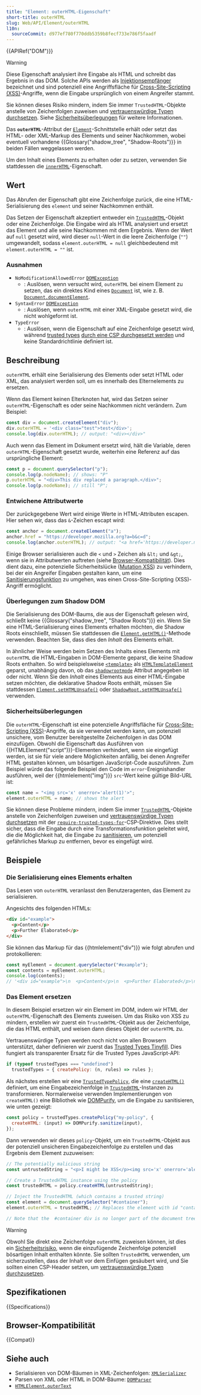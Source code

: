 ```yaml
---
title: "Element: outerHTML-Eigenschaft"
short-title: outerHTML
slug: Web/API/Element/outerHTML
l10n:
  sourceCommit: d977ef780f770ddb5359b8fecf733e786f5faadf
---
```


{{APIRef("DOM")}}

> [!WARNING]
> Diese Eigenschaft analysiert ihre Eingabe als HTML und schreibt das Ergebnis in das DOM.
> Solche APIs werden als [Injektionsempfänger](/de/docs/Web/API/Trusted_Types_API#concepts_and_usage) bezeichnet und sind potenziell eine Angriffsfläche für [Cross-Site-Scripting (XSS)](/de/docs/Web/Security/Attacks/XSS)-Angriffe, wenn die Eingabe ursprünglich von einem Angreifer stammt.
>
> Sie können dieses Risiko mindern, indem Sie immer `TrustedHTML`-Objekte anstelle von Zeichenfolgen zuweisen und [vertrauenswürdige Typen durchsetzen](/de/docs/Web/API/Trusted_Types_API#using_a_csp_to_enforce_trusted_types).
> Siehe [Sicherheitsüberlegungen](#sicherheitsüberlegungen) für weitere Informationen.

Das **`outerHTML`**-Attribut der [`Element`](/de/docs/Web/API/Element)-Schnittstelle erhält oder setzt das HTML- oder XML-Markup des Elements und seiner Nachkommen, wobei eventuell vorhandene {{Glossary("shadow_tree", "Shadow-Roots")}} in beiden Fällen weggelassen werden.

Um den Inhalt eines Elements zu erhalten oder zu setzen, verwenden Sie stattdessen die [`innerHTML`](/de/docs/Web/API/Element/innerHTML)-Eigenschaft.

## Wert

Das Abrufen der Eigenschaft gibt eine Zeichenfolge zurück, die eine HTML-Serialisierung des `element` und seiner Nachkommen enthält.

Das Setzen der Eigenschaft akzeptiert entweder ein [`TrustedHTML`](/de/docs/Web/API/TrustedHTML)-Objekt oder eine Zeichenfolge.
Die Eingabe wird als HTML analysiert und ersetzt das Element und alle seine Nachkommen mit dem Ergebnis.
Wenn der Wert auf `null` gesetzt wird, wird dieser `null`-Wert in die leere Zeichenfolge (`""`) umgewandelt, sodass `element.outerHTML = null` gleichbedeutend mit `element.outerHTML = ""` ist.

### Ausnahmen

- `NoModificationAllowedError` [`DOMException`](/de/docs/Web/API/DOMException)
  - : Auslösen, wenn versucht wird, `outerHTML` bei einem Element zu setzen, das ein direktes Kind eines [`Document`](/de/docs/Web/API/Document) ist, wie z. B. [`Document.documentElement`](/de/docs/Web/API/Document/documentElement).
- `SyntaxError` [`DOMException`](/de/docs/Web/API/DOMException)
  - : Auslösen, wenn `outerHTML` mit einer XML-Eingabe gesetzt wird, die nicht wohlgeformt ist.
- `TypeError`
  - : Auslösen, wenn die Eigenschaft auf eine Zeichenfolge gesetzt wird, während [trusted types](/de/docs/Web/API/Trusted_Types_API) [durch eine CSP durchgesetzt werden](/de/docs/Web/API/Trusted_Types_API#using_a_csp_to_enforce_trusted_types) und keine Standardrichtlinie definiert ist.

## Beschreibung

`outerHTML` erhält eine Serialisierung des Elements oder setzt HTML oder XML, das analysiert werden soll, um es innerhalb des Elternelements zu ersetzen.

Wenn das Element keinen Elterknoten hat, wird das Setzen seiner `outerHTML`-Eigenschaft es oder seine Nachkommen nicht verändern.
Zum Beispiel:

```js
const div = document.createElement("div");
div.outerHTML = '<div class="test">test</div>';
console.log(div.outerHTML); // output: "<div></div>"
```

Auch wenn das Element im Dokument ersetzt wird, hält die Variable, deren `outerHTML`-Eigenschaft gesetzt wurde, weiterhin eine Referenz auf das ursprüngliche Element:

```js
const p = document.querySelector("p");
console.log(p.nodeName); // shows: "P"
p.outerHTML = "<div>This div replaced a paragraph.</div>";
console.log(p.nodeName); // still "P";
```

### Entwichene Attributwerte

Der zurückgegebene Wert wird einige Werte in HTML-Attributen escapen.
Hier sehen wir, dass das `&`-Zeichen escapt wird:

```js
const anchor = document.createElement("a");
anchor.href = "https://developer.mozilla.org?a=b&c=d";
console.log(anchor.outerHTML); // output: "<a href='https://developer.mozilla.org?a=b&amp;c=d'></a>"
```

Einige Browser serialisieren auch die `<` und `>` Zeichen als `&lt;` und `&gt;`, wenn sie in Attributwerten auftreten (siehe [Browser-Kompatibilität](#browser-kompatibilität)).
Dies dient dazu, eine potenzielle Sicherheitslücke ([Mutation XSS](https://www.securitum.com/mutation-xss-via-mathml-mutation-dompurify-2-0-17-bypass.html)) zu verhindern, bei der ein Angreifer Eingaben gestalten kann, um eine [Sanitisierungsfunktion](/de/docs/Web/Security/Attacks/XSS#sanitization) zu umgehen, was einen Cross-Site-Scripting (XSS)-Angriff ermöglicht.

### Überlegungen zum Shadow DOM

Die Serialisierung des DOM-Baums, die aus der Eigenschaft gelesen wird, schließt keine {{Glossary("shadow_tree", "Shadow Roots")}} ein.
Wenn Sie eine HTML-Serialisierung eines Elements erhalten möchten, die Shadow Roots einschließt, müssen Sie stattdessen die [`Element.getHTML()`](/de/docs/Web/API/Element/getHTML)-Methode verwenden.
Beachten Sie, dass dies den _Inhalt_ des Elements erhält.

In ähnlicher Weise werden beim Setzen des Inhalts eines Elements mit `outerHTML` die HTML-Eingaben in DOM-Elemente geparst, die keine Shadow Roots enthalten.
So wird beispielsweise [`<template>`](/de/docs/Web/HTML/Reference/Elements/template) als [`HTMLTemplateElement`](/de/docs/Web/API/HTMLTemplateElement) geparst, unabhängig davon, ob das [`shadowrootmode`](/de/docs/Web/HTML/Reference/Elements/template#shadowrootmode) Attribut angegeben ist oder nicht.
Wenn Sie den _Inhalt_ eines Elements aus einer HTML-Eingabe setzen möchten, die deklarative Shadow Roots enthält, müssen Sie stattdessen [`Element.setHTMLUnsafe()`](/de/docs/Web/API/Element/setHTMLUnsafe) oder [`ShadowRoot.setHTMLUnsafe()`](/de/docs/Web/API/ShadowRoot/setHTMLUnsafe) verwenden.

### Sicherheitsüberlegungen

Die `outerHTML`-Eigenschaft ist eine potenzielle Angriffsfläche für [Cross-Site-Scripting (XSS)](/de/docs/Web/Security/Attacks/XSS)-Angriffe, da sie verwendet werden kann, um potenziell unsichere, vom Benutzer bereitgestellte Zeichenfolgen in das DOM einzufügen.
Obwohl die Eigenschaft das Ausführen von {{HTMLElement("script")}}-Elementen verhindert, wenn sie eingefügt werden, ist sie für viele andere Möglichkeiten anfällig, bei denen Angreifer HTML gestalten können, um bösartigen JavaScript-Code auszuführen.
Zum Beispiel würde das folgende Beispiel den Code im `error`-Ereignishandler ausführen, weil der {{htmlelement("img")}} `src`-Wert keine gültige Bild-URL ist:

```js
const name = "<img src='x' onerror='alert(1)'>";
element.outerHTML = name; // shows the alert
```

Sie können diese Probleme mindern, indem Sie immer [`TrustedHTML`](/de/docs/Web/API/TrustedHTML)-Objekte anstelle von Zeichenfolgen zuweisen und [vertrauenswürdige Typen durchsetzen](/de/docs/Web/API/Trusted_Types_API#using_a_csp_to_enforce_trusted_types) mit der [`require-trusted-types-for`](/de/docs/Web/HTTP/Reference/Headers/Content-Security-Policy/require-trusted-types-for)-CSP-Direktive.
Dies stellt sicher, dass die Eingabe durch eine Transformationsfunktion geleitet wird, die die Möglichkeit hat, die Eingabe zu [sanitisieren](/de/docs/Web/Security/Attacks/XSS#sanitization), um potenziell gefährliches Markup zu entfernen, bevor es eingefügt wird.

## Beispiele

### Die Serialisierung eines Elements erhalten

Das Lesen von `outerHTML` veranlasst den Benutzeragenten, das Element zu serialisieren.

Angesichts des folgenden HTMLs:

```html
<div id="example">
  <p>Content</p>
  <p>Further Elaborated</p>
</div>
```

Sie können das Markup für das {{htmlelement("div")}} wie folgt abrufen und protokollieren:

```js
const myElement = document.querySelector("#example");
const contents = myElement.outerHTML;
console.log(contents);
// '<div id="example">\n  <p>Content</p>\n  <p>Further Elaborated</p>\n</div>'
```

### Das Element ersetzen

In diesem Beispiel ersetzen wir ein Element im DOM, indem wir HTML der `outerHTML`-Eigenschaft des Elements zuweisen.
Um das Risiko von XSS zu mindern, erstellen wir zuerst ein `TrustedHTML`-Objekt aus der Zeichenfolge, die das HTML enthält, und weisen dann dieses Objekt der `outerHTML` zu.

Vertrauenswürdige Typen werden noch nicht von allen Browsern unterstützt, daher definieren wir zuerst das [Trusted Types Tinyfill](/de/docs/Web/API/Trusted_Types_API#trusted_types_tinyfill).
Dies fungiert als transparenter Ersatz für die Trusted Types JavaScript-API:

```js
if (typeof trustedTypes === "undefined")
  trustedTypes = { createPolicy: (n, rules) => rules };
```

Als nächstes erstellen wir eine [`TrustedTypePolicy`](/de/docs/Web/API/TrustedTypePolicy), die eine [`createHTML()`](/de/docs/Web/API/TrustedTypePolicy/createHTML) definiert, um eine Eingabezeichenfolge in [`TrustedHTML`](/de/docs/Web/API/TrustedHTML)-Instanzen zu transformieren.
Normalerweise verwenden Implementierungen von `createHTML()` eine Bibliothek wie [DOMPurify](https://github.com/cure53/DOMPurify), um die Eingabe zu sanitisieren, wie unten gezeigt:

```js
const policy = trustedTypes.createPolicy("my-policy", {
  createHTML: (input) => DOMPurify.sanitize(input),
});
```

Dann verwenden wir dieses `policy`-Objekt, um ein `TrustedHTML`-Objekt aus der potenziell unsicheren Eingabezeichenfolge zu erstellen und das Ergebnis dem Element zuzuweisen:

```js
// The potentially malicious string
const untrustedString = "<p>I might be XSS</p><img src='x' onerror='alert(1)'>";

// Create a TrustedHTML instance using the policy
const trustedHTML = policy.createHTML(untrustedString);

// Inject the TrustedHTML (which contains a trusted string)
const element = document.querySelector("#container");
element.outerHTML = trustedHTML; // Replaces the element with id "container"

// Note that the  #container div is no longer part of the document tree,
```

> [!WARNING]
> Obwohl Sie direkt eine Zeichenfolge `outerHTML` zuweisen können, ist dies ein [Sicherheitsrisiko](#sicherheitsüberlegungen), wenn die einzufügende Zeichenfolge potenziell bösartigen Inhalt enthalten könnte.
> Sie sollten `TrustedHTML` verwenden, um sicherzustellen, dass der Inhalt vor dem Einfügen gesäubert wird, und Sie sollten einen CSP-Header setzen, um [vertrauenswürdige Typen durchzusetzen](/de/docs/Web/API/Trusted_Types_API#using_a_csp_to_enforce_trusted_types).

## Spezifikationen

{{Specifications}}

## Browser-Kompatibilität

{{Compat}}

## Siehe auch

- Serialisieren von DOM-Bäumen in XML-Zeichenfolgen: [`XMLSerializer`](/de/docs/Web/API/XMLSerializer)
- Parsen von XML oder HTML in DOM-Bäume: [`DOMParser`](/de/docs/Web/API/DOMParser)
- [`HTMLElement.outerText`](/de/docs/Web/API/HTMLElement/outerText)
